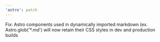 ```yaml
---
'astro': patch
---
```


Fix: Astro components used in dynamically imported markdown (ex. Astro.glob('\*.md') will now retain their CSS styles in dev and production builds
